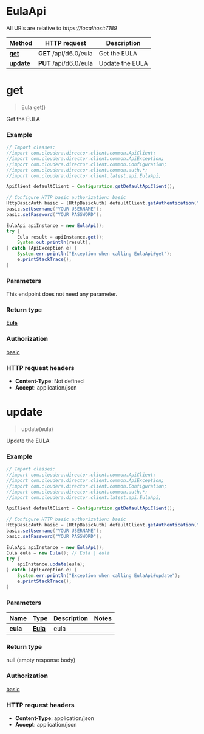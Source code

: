 # EulaApi

All URIs are relative to *https://localhost:7189*

Method | HTTP request | Description
------------- | ------------- | -------------
[**get**](EulaApi.md#get) | **GET** /api/d6.0/eula | Get the EULA
[**update**](EulaApi.md#update) | **PUT** /api/d6.0/eula | Update the EULA


<a name="get"></a>
# **get**
> Eula get()

Get the EULA

### Example
```java
// Import classes:
//import com.cloudera.director.client.common.ApiClient;
//import com.cloudera.director.client.common.ApiException;
//import com.cloudera.director.client.common.Configuration;
//import com.cloudera.director.client.common.auth.*;
//import com.cloudera.director.client.latest.api.EulaApi;

ApiClient defaultClient = Configuration.getDefaultApiClient();

// Configure HTTP basic authorization: basic
HttpBasicAuth basic = (HttpBasicAuth) defaultClient.getAuthentication("basic");
basic.setUsername("YOUR USERNAME");
basic.setPassword("YOUR PASSWORD");

EulaApi apiInstance = new EulaApi();
try {
    Eula result = apiInstance.get();
    System.out.println(result);
} catch (ApiException e) {
    System.err.println("Exception when calling EulaApi#get");
    e.printStackTrace();
}
```

### Parameters
This endpoint does not need any parameter.

### Return type

[**Eula**](Eula.md)

### Authorization

[basic](../README.md#basic)

### HTTP request headers

 - **Content-Type**: Not defined
 - **Accept**: application/json

<a name="update"></a>
# **update**
> update(eula)

Update the EULA

### Example
```java
// Import classes:
//import com.cloudera.director.client.common.ApiClient;
//import com.cloudera.director.client.common.ApiException;
//import com.cloudera.director.client.common.Configuration;
//import com.cloudera.director.client.common.auth.*;
//import com.cloudera.director.client.latest.api.EulaApi;

ApiClient defaultClient = Configuration.getDefaultApiClient();

// Configure HTTP basic authorization: basic
HttpBasicAuth basic = (HttpBasicAuth) defaultClient.getAuthentication("basic");
basic.setUsername("YOUR USERNAME");
basic.setPassword("YOUR PASSWORD");

EulaApi apiInstance = new EulaApi();
Eula eula = new Eula(); // Eula | eula
try {
    apiInstance.update(eula);
} catch (ApiException e) {
    System.err.println("Exception when calling EulaApi#update");
    e.printStackTrace();
}
```

### Parameters

Name | Type | Description  | Notes
------------- | ------------- | ------------- | -------------
 **eula** | [**Eula**](Eula.md)| eula |

### Return type

null (empty response body)

### Authorization

[basic](../README.md#basic)

### HTTP request headers

 - **Content-Type**: application/json
 - **Accept**: application/json

